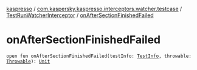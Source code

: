 [kaspresso](../../index.md) / [com.kaspersky.kaspresso.interceptors.watcher.testcase](../index.md) / [TestRunWatcherInterceptor](index.md) / [onAfterSectionFinishedFailed](./on-after-section-finished-failed.md)

# onAfterSectionFinishedFailed

`open fun onAfterSectionFinishedFailed(testInfo: `[`TestInfo`](../../com.kaspersky.kaspresso.testcases.models.info/-test-info/index.md)`, throwable: `[`Throwable`](https://kotlinlang.org/api/latest/jvm/stdlib/kotlin/-throwable/index.html)`): `[`Unit`](https://kotlinlang.org/api/latest/jvm/stdlib/kotlin/-unit/index.html)